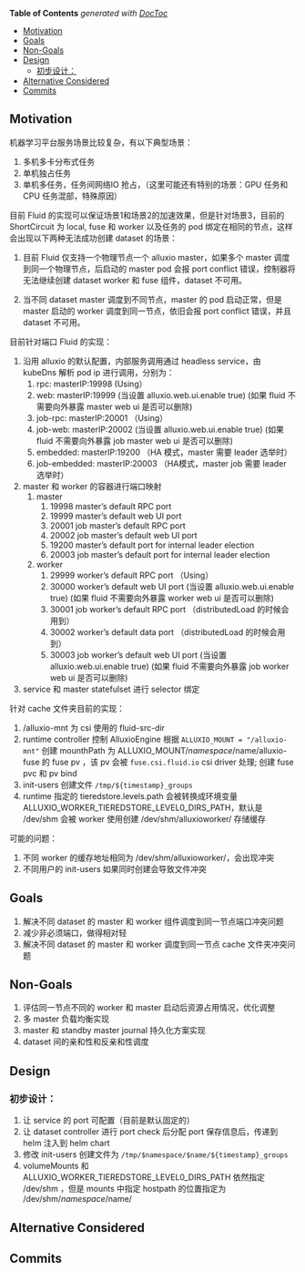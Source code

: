 <!-- START doctoc generated TOC please keep comment here to allow auto update -->
<!-- DON'T EDIT THIS SECTION, INSTEAD RE-RUN doctoc TO UPDATE -->
**Table of Contents**  *generated with [DocToc](https://github.com/thlorenz/doctoc)*

- [Motivation](#motivation)
- [Goals](#goals)
- [Non-Goals](#non-goals)
- [Design](#design)
  - [初步设计：](#%E5%88%9D%E6%AD%A5%E8%AE%BE%E8%AE%A1)
- [Alternative Considered](#alternative-considered)
- [Commits](#commits)

<!-- END doctoc generated TOC please keep comment here to allow auto update -->

## Motivation
机器学习平台服务场景比较复杂，有以下典型场景：
1. 多机多卡分布式任务
2. 单机独占任务
3. 单机多任务，任务间网络IO 抢占，（这里可能还有特别的场景：GPU 任务和 CPU 任务混部，特殊原因）

目前 Fluid 的实现可以保证场景1和场景2的加速效果，但是针对场景3，目前的 ShortCircuit 为 local, fuse 和 worker 以及任务的 pod 绑定在相同的节点，这样会出现以下两种无法成功创建 dataset 的场景：
1. 目前 Fluid 仅支持一个物理节点一个 alluxio master，如果多个 master 调度到同一个物理节点，后启动的 master pod 会报 port conflict 错误，控制器将无法继续创建 dataset worker 和 fuse 组件，dataset 不可用。

2. 当不同 dataset master 调度到不同节点，master 的 pod 启动正常，但是 master 启动的 worker 调度到同一节点，依旧会报 port conflict 错误，并且 dataset 不可用。

目前针对端口 Fluid 的实现：
1. 沿用 alluxio 的默认配置，内部服务调用通过 headless service，由 kubeDns 解析 pod ip 进行调用，分别为：
	1. rpc: masterIP:19998		(Using）
	2. web: masterIP:19999 		(当设置 alluxio.web.ui.enable true) (如果 fluid 不需要向外暴露 master web ui 是否可以删除)
	3. job-rpc: masterIP:20001 （Using）
	4. job-web: masterIP:20002	(当设置 alluxio.web.ui.enable true) (如果 fluid 不需要向外暴露 job master web ui 是否可以删除)
	5. embedded: masterIP:19200	（HA 模式，master 需要 leader 选举时）
	6. job-embedded: masterIP:20003 （HA模式，master job 需要 leader 选举时）
2. master 和 worker 的容器进行端口映射
	1. master
		1. 19998 master’s default RPC port
		2. 19999 master’s default web UI port
		3. 20001 job master’s default RPC port
		4. 20002 job master’s default web UI port
		5. 19200 master’s default port for internal leader election
		6. 20003 job master’s default port for internal leader election
	2. worker
		1. 29999 worker’s default RPC port （Using）
		2. 30000 worker’s default web UI port (当设置 alluxio.web.ui.enable true) (如果 fluid 不需要向外暴露 worker web ui 是否可以删除)
		3. 30001 job worker’s default RPC port （distributedLoad 的时候会用到）
		4. 30002 worker’s default data port （distributedLoad 的时候会用到）
		5. 30003 job worker’s default web UI port (当设置 alluxio.web.ui.enable true) (如果 fluid 不需要向外暴露 job worker web ui 是否可以删除)
3. service 和 master statefulset 进行 selector 绑定

针对 cache 文件夹目前的实现：
1. /alluxio-mnt 为 csi 使用的 fluid-src-dir 
2. runtime controller 控制 AlluxioEngine 根据 `ALLUXIO_MOUNT = "/alluxio-mnt"` 创建 mounthPath 为 ALLUXIO_MOUNT/$namespace/$name/alluxio-fuse 的 fuse pv ，该 pv 会被 `fuse.csi.fluid.io` csi driver 处理; 创建 fuse pvc 和 pv bind
3. init-users 创建文件 `/tmp/${timestamp}_groups` 
4. runtime 指定的 tieredstore.levels.path 会被转换成环境变量 ALLUXIO_WORKER_TIEREDSTORE_LEVEL0_DIRS_PATH，默认是 /dev/shm 会被 worker 使用创建 /dev/shm/alluxioworker/ 存储缓存

可能的问题：
1. 不同 worker 的缓存地址相同为 /dev/shm/alluxioworker/，会出现冲突
2. 不同用户的 init-users 如果同时创建会导致文件冲突

## Goals
1. 解决不同 dataset 的 master 和 worker 组件调度到同一节点端口冲突问题
2. 减少非必须端口，做得相对轻
3. 解决不同 dataset 的 master 和 worker 调度到同一节点 cache 文件夹冲突问题

## Non-Goals
1. 评估同一节点不同的 worker 和 master 启动后资源占用情况，优化调整
2. 多 master 负载均衡实现
3. master 和 standby master journal 持久化方案实现
4. dataset 间的亲和性和反亲和性调度

## Design
### 初步设计：
1. 让 service 的 port 可配置（目前是默认固定的）
2. 让 dataset controller 进行 port check 后分配 port 保存信息后，传递到 helm 注入到 helm chart 
3. 修改 init-users 创建文件为 `/tmp/$namespace/$name/${timestamp}_groups`
4. volumeMounts 和 ALLUXIO_WORKER_TIEREDSTORE_LEVEL0_DIRS_PATH 依然指定 /dev/shm ，但是 mounts 中指定 hostpath 的位置指定为 /dev/shm/$namespace/$name/ 

## Alternative Considered

## Commits